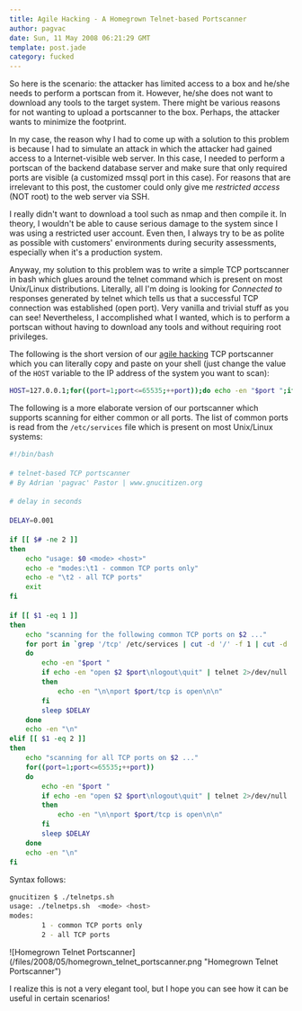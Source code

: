```yaml
---
title: Agile Hacking - A Homegrown Telnet-based Portscanner
author: pagvac
date: Sun, 11 May 2008 06:21:29 GMT
template: post.jade
category: fucked
---
```


So here is the scenario: the attacker has limited access to a box and he/she needs to perform a portscan from it. However, he/she does not want to download any tools to the target system. There might be various reasons for not wanting to upload a portscanner to the box. Perhaps, the attacker wants to minimize the footprint.

In my case, the reason why I had to come up with a solution to this problem is because I had to simulate an attack in which the attacker had gained access to a Internet-visible web server. In this case, I needed to perform a portscan of the backend database server and make sure that only required ports are visible (a customized mssql port in this case). For reasons that are irrelevant to this post, the customer could only give me _restricted access_ (NOT root) to the web server via SSH.

I really didn't want to download a tool such as nmap and then compile it. In theory, I wouldn't be able to cause serious damage to the system since I was using a restricted user account. Even then, I always try to be as polite as possible with customers' environments during security assessments, especially when it's a production system.

Anyway, my solution to this problem was to write a simple TCP portscanner in bash which glues around the telnet command which is present on most Unix/Linux distributions. Literally, all I'm doing is looking for _Connected to_ responses generated by telnet which tells us that a successful TCP connection was established (open port). Very vanilla and trivial stuff as you can see! Nevertheless, I accomplished what I wanted, which is to perform a portscan without having to download any tools and without requiring root privileges.

The following is the short version of our [agile hacking](/blog/agile-hacking/) TCP portscanner which you can literally copy and paste on your shell (just change the value of the `HOST` variable to the IP address of the system you want to scan):

```bash
HOST=127.0.0.1;for((port=1;port<=65535;++port));do echo -en "$port ";if echo -en "open $HOST $port\nlogout\quit" | telnet 2>/dev/null | grep 'Connected to' > /dev/null;then echo -en "\n\nport $port/tcp is open\n\n";fi;done
```

The following is a more elaborate version of our portscanner which supports scanning for either common or all ports. The list of common ports is read from the `/etc/services` file which is present on most Unix/Linux systems:

```bash
#!/bin/bash

# telnet-based TCP portscanner
# By Adrian 'pagvac' Pastor | www.gnucitizen.org

# delay in seconds

DELAY=0.001

if [[ $# -ne 2 ]]
then
	echo "usage: $0 <mode> <host>"
	echo -e "modes:\t1 - common TCP ports only"
	echo -e "\t2 - all TCP ports"
	exit
fi

if [[ $1 -eq 1 ]]
then
	echo "scanning for the following common TCP ports on $2 ..."
	for port in `grep '/tcp' /etc/services | cut -d '/' -f 1 | cut -d ' ' -f 2 | grep -v '#' | awk '{print $2}' | sort | uniq`
	do
		echo -en "$port "
		if echo -en "open $2 $port\nlogout\quit" | telnet 2>/dev/null | grep 'Connected to' > /dev/null
		then	
			echo -en "\n\nport $port/tcp is open\n\n"
		fi
		sleep $DELAY
	done
	echo -en "\n"
elif [[ $1 -eq 2 ]]
then
	echo "scanning for all TCP ports on $2 ..."
	for((port=1;port<=65535;++port))
	do
		echo -en "$port "
		if echo -en "open $2 $port\nlogout\quit" | telnet 2>/dev/null | grep 'Connected to' > /dev/null
		then	
			echo -en "\n\nport $port/tcp is open\n\n"
		fi
		sleep $DELAY
	done
	echo -en "\n"
fi
```

Syntax follows:

```bash
gnucitizen $ ./telnetps.sh
usage: ./telnetps.sh  <mode> <host>
modes:
        1 - common TCP ports only
        2 - all TCP ports
```

<div class="screen">![Homegrown Telnet Portscanner](/files/2008/05/homegrown_telnet_portscanner.png "Homegrown Telnet Portscanner")</div>

I realize this is not a very elegant tool, but I hope you can see how it can be useful in certain scenarios!
